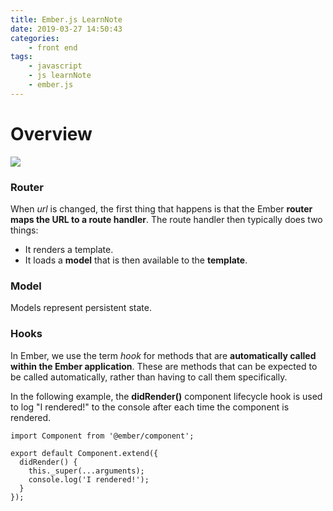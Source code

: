 ```yaml
---
title: Ember.js LearnNote
date: 2019-03-27 14:50:43
categories: 
    - front end
tags: 
    - javascript
    - js learnNote
    - ember.js
---
```

# Overview
![](ember-core-concepts.png)
### Router
When *url* is changed, the first thing that happens is that the Ember **router maps the URL to a route handler**.
The route handler then typically does two things:

* It renders a template.
* It loads a **model** that is then available to the **template**.
### Model
Models represent persistent state.
### Hooks
In Ember, we use the term *hook* for methods that are **automatically called within the Ember application**. These are methods that can be expected to be called automatically, rather than having to call them specifically.

In the following example, the **didRender()** component lifecycle hook is used to log "I rendered!" to the console after each time the component is rendered.

```
import Component from '@ember/component';

export default Component.extend({
  didRender() {
    this._super(...arguments);
    console.log('I rendered!');
  }
});
```
